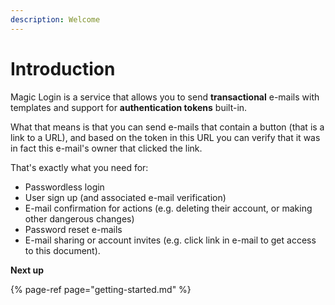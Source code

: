 ```yaml
---
description: Welcome
---
```


# Introduction

Magic Login is a service that allows you to send **transactional** e-mails with templates and support for **authentication tokens** built-in.

What that means is that you can send e-mails that contain a button \(that is a link to a URL\), and based on the token in this URL you can verify that it was in fact this e-mail's owner that clicked the link.

That's exactly what you need for:

* Passwordless login
* User sign up \(and associated e-mail verification\)
* E-mail confirmation for actions \(e.g. deleting their account, or making other dangerous changes\)
* Password reset e-mails
* E-mail sharing or account invites \(e.g. click link in e-mail to get access to this document\).

**Next up**

{% page-ref page="getting-started.md" %}



